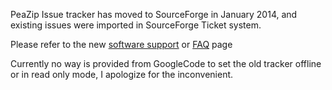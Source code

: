 PeaZip Issue tracker has moved to SourceForge in January 2014, and existing issues were imported in SourceForge Ticket system.

Please refer to the new [software support](http://peazip.sourceforge.net/peazip-help.html) or [FAQ](http://peazip.sourceforge.net/peazip-help-faq.html) page

Currently no way is provided from GoogleCode to set the old tracker offline or in read only mode, I apologize for the inconvenient.